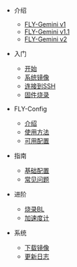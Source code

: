 * 介绍
 
  * [FLY-Gemini v1](/board/fly_gemini_v1/)
  * [FLY-Gemini v1.1](/board/fly_gemini_v1-1/)
  * [FLY-Gemini v2](/board/fly_gemini_v2/)

* 入门
  * [开始](README)
  * [系统镜像](/introduction/system.md)
  * [连接到SSH](/introduction/conntossh.md)
  * [固件烧录](/introduction/firmware.md)

* FLY-Config
  * [介绍](/fly_config/README)
  * [使用方法](/fly_config/Instructions.md)
  * [可用配置](/fly_config/configuration.md)

* 指南
  * [基础配置](/guide/configs.md)
  * [常见问题](/guide/what.md)

* 进阶
  * [烧录BL](/advanced/flashbl.md)
  * [加速度计](/advanced/Accelerometer.md)


* 系统
  * [下载镜像](/introduction/downloadimg.md)
  * [更新日志](/introduction/systemupdatelog.md)
